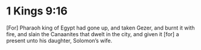 # 1 Kings 9:16

[For] Pharaoh king of Egypt had gone up, and taken Gezer, and burnt it with fire, and slain the Canaanites that dwelt in the city, and given it [for] a present unto his daughter, Solomon’s wife.